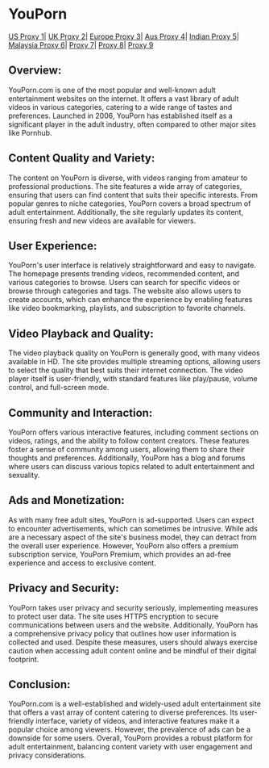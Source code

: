 # YouPorn

[US Proxy 1](https://sitenable.info/proxify.php?proxy=c2l0ZW5hYmxlLmluZm8=&site=aHR0cDovL3lvdXBvcm4uY29tLw==)|
[UK Proxy 2](https://siteget.net/proxify.php?proxy=c2l0ZWdldC5uZXQ=&site=aHR0cDovL3lvdXBvcm4uY29tLw==)|
[Europe Proxy 3](https://sitenable.pw/proxify.php?proxy=c2l0ZW5hYmxlLnB3&site=aHR0cDovL3lvdXBvcm4uY29tLw==)|
[Aus Proxy 4](https://sitenable.top/proxify.php?proxy=c2l0ZW5hYmxlLnRvcA==&site=aHR0cDovL3lvdXBvcm4uY29tLw==)|
[Indian Proxy 5](https://sitenable.ch/proxify.php?proxy=c2l0ZW5hYmxlLmNo&site=aHR0cDovL3lvdXBvcm4uY29tLw==)|
[Malaysia Proxy 6](https://sitenable.co/proxify.php?proxy=c2l0ZW5hYmxlLmNv&site=aHR0cDovL3lvdXBvcm4uY29tLw==)|
[Proxy 7](https://freeproxy.io/proxify.php?proxy=ZnJlZXByb3h5Lmlv&site=aHR0cDovL3lvdXBvcm4uY29tLw==)|
[Proxy 8](https://filesdownloader.com/proxify.php?proxy=ZmlsZXNkb3dubG9hZGVyLmNvbQ==&site=aHR0cDovL3lvdXBvcm4uY29tLw==)|
[Proxy 9](https://freeanimesonline.com/proxify.php?proxy=ZnJlZWFuaW1lc29ubGluZS5jb20=&site=aHR0cDovL3lvdXBvcm4uY29tLw==)

## Overview:
YouPorn.com is one of the most popular and well-known adult entertainment websites on the internet. It offers a vast library of adult videos in various categories, catering to a wide range of tastes and preferences. Launched in 2006, YouPorn has established itself as a significant player in the adult industry, often compared to other major sites like Pornhub.

## Content Quality and Variety:
The content on YouPorn is diverse, with videos ranging from amateur to professional productions. The site features a wide array of categories, ensuring that users can find content that suits their specific interests. From popular genres to niche categories, YouPorn covers a broad spectrum of adult entertainment. Additionally, the site regularly updates its content, ensuring fresh and new videos are available for viewers.

## User Experience:
YouPorn's user interface is relatively straightforward and easy to navigate. The homepage presents trending videos, recommended content, and various categories to browse. Users can search for specific videos or browse through categories and tags. The website also allows users to create accounts, which can enhance the experience by enabling features like video bookmarking, playlists, and subscription to favorite channels.

## Video Playback and Quality:
The video playback quality on YouPorn is generally good, with many videos available in HD. The site provides multiple streaming options, allowing users to select the quality that best suits their internet connection. The video player itself is user-friendly, with standard features like play/pause, volume control, and full-screen mode.

## Community and Interaction:
YouPorn offers various interactive features, including comment sections on videos, ratings, and the ability to follow content creators. These features foster a sense of community among users, allowing them to share their thoughts and preferences. Additionally, YouPorn has a blog and forums where users can discuss various topics related to adult entertainment and sexuality.

## Ads and Monetization:
As with many free adult sites, YouPorn is ad-supported. Users can expect to encounter advertisements, which can sometimes be intrusive. While ads are a necessary aspect of the site's business model, they can detract from the overall user experience. However, YouPorn also offers a premium subscription service, YouPorn Premium, which provides an ad-free experience and access to exclusive content.

## Privacy and Security:
YouPorn takes user privacy and security seriously, implementing measures to protect user data. The site uses HTTPS encryption to secure communications between users and the website. Additionally, YouPorn has a comprehensive privacy policy that outlines how user information is collected and used. Despite these measures, users should always exercise caution when accessing adult content online and be mindful of their digital footprint.

## Conclusion:
YouPorn.com is a well-established and widely-used adult entertainment site that offers a vast array of content catering to diverse preferences. Its user-friendly interface, variety of videos, and interactive features make it a popular choice among viewers. However, the prevalence of ads can be a downside for some users. Overall, YouPorn provides a robust platform for adult entertainment, balancing content variety with user engagement and privacy considerations.
